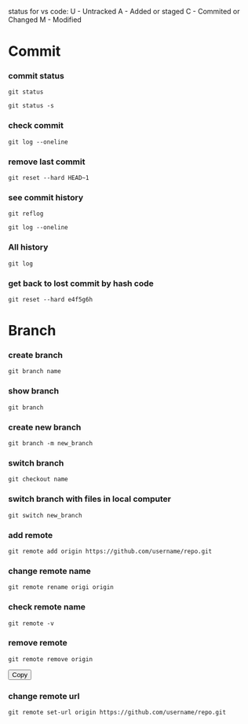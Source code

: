 status for vs code:
U - Untracked
A  - Added or staged
C  - Commited or Changed
M - Modified

<h1>Commit</h1>
<h3>commit status</h3>
<p><code>git status</code></p>
<p><code>git status -s</code></p>

<h3> check commit</h3>
<p><code>git log --oneline</code></p>

<h3>remove last commit</h3>
<p><code>git reset --hard HEAD~1</code></p>

<h3>see commit history</h3>
<p><code>git reflog</code></p>
<p><code>git log --oneline</code></p>

<h3>All history</h3>
<p><code>git log</code></p>

<h3>get back to lost commit by hash code</h3>
<p><code>git reset --hard e4f5g6h</code></p>

<h1>Branch</h1>

<h3>create branch</h3>
<p><code>git branch name</code></p>

<h3>show branch</h3>
<p><code>git branch</code></p>

<h3>create new branch</h3>
<p><code>git branch -m new_branch</code></p>

<h3>switch branch</h3>
<p><code>git checkout name</code></p>

<h3>switch branch with files in local computer</h3>
<p><code>git switch new_branch</code></p>

<h3> add remote</h3>
<p><code>git remote add origin https://github.com/username/repo.git</code></p>

<h3>change remote name</h3>
<p><code>git remote rename origi origin</code></p>


<h3>check remote name</h3>
<p><code>git remote -v</code></p>

<h3>remove remote</h3>
<pre><code id="cmd">git remote remove origin</code></pre>
<button onclick="navigator.clipboard.writeText(document.getElementById('cmd').innerText)">Copy</button>


<h3>change remote url</h3>
<p><code>git remote set-url origin https://github.com/username/repo.git</code></p>



